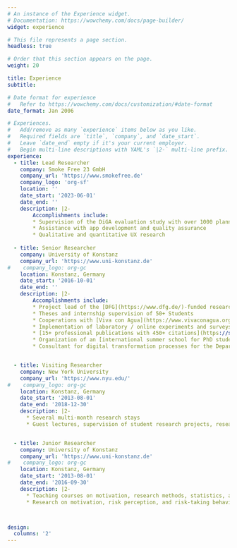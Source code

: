 ```yaml
---
# An instance of the Experience widget.
# Documentation: https://wowchemy.com/docs/page-builder/
widget: experience

# This file represents a page section.
headless: true

# Order that this section appears on the page.
weight: 20

title: Experience
subtitle:

# Date format for experience
#   Refer to https://wowchemy.com/docs/customization/#date-format
date_format: Jan 2006

# Experiences.
#   Add/remove as many `experience` items below as you like.
#   Required fields are `title`, `company`, and `date_start`.
#   Leave `date_end` empty if it's your current employer.
#   Begin multi-line descriptions with YAML's `|2-` multi-line prefix.
experience:
  - title: Lead Researcher
    company: Smoke Free 23 GmbH
    company_url: 'https://www.smokefree.de'
    company_logo: 'org-sf'
    location: ''
    date_start: '2023-06-01'
    date_end: ''
    description: |2-
        Accomplishments include:
        * Supervision of the DiGA evaluation study with over 1000 planned participants in one of Germany's first fully digital effectiveness studies
        * Assistance with app development and quality assurance
        * Qualitative and quantitative UX research
    
  - title: Senior Researcher
    company: University of Konstanz
    company_url: 'https://www.uni-konstanz.de'
#    company_logo: org-gc
    location: Konstanz, Germany
    date_start: '2016-10-01'
    date_end: ''
    description: |2-
        Accomplishments include:
        * Project lead of the [DFG](https://www.dfg.de/)-funded research project ['Updating Risk'](https://gepris.dfg.de/gepris/projekt/441551024?language=en); Management of more than 350k€ in research funds
        * Theses and internship supervision of 50+ Students
        * Cooperations with [Viva con Agua](https://www.vivaconagua.org/en/) on handwashing behavior in Uganda, the [Mentor Stiftung](https://mentorstiftung.de/) on an evaluation of their Zukunftsmentoring ('future mentoring'), and a leading German car manufacturer on user experience
        * Implementation of laboratory / online experiments and surveys; Conception, planning, data collection and analyses of 30+ Studies with 8000+ participants
        * [15+ professional publications with 450+ citations](https://scholar.google.com/citations?user=bK_KB-kAAAAJ&hl=en); communication of findings in 10+ interviews with journals (most recent: [Scientific American](https://www.scientificamerican.com/article/the-best-new-years-resolution-might-be-to-just-let-go-of-an-unfulfilled-life-goal/)) 
        * Organization of an [international summer school for PhD students](https://kis-mos.de/)
        * Consultant for digital transformation processes for the Department of Psychology


  - title: Visiting Researcher
    company: New York University
    company_url: 'https://www.nyu.edu/'
#    company_logo: org-gc
    location: Konstanz, Germany
    date_start: '2013-08-01'
    date_end: '2018-12-30'
    description: |2-
      * Several multi-month research stays
      * Guest lectures, supervision of student research projects, research administration duties


  - title: Junior Researcher
    company: University of Konstanz
    company_url: 'https://www.uni-konstanz.de'
#    company_logo: org-gc
    location: Konstanz, Germany
    date_start: '2013-08-01'
    date_end: '2016-09-30'
    description: |2-
      * Teaching courses on motivation, research methods, statistics, and psychometrics
      * Research on motivation, risk perception, and risk-taking behavior



design:
  columns: '2'
---
```

